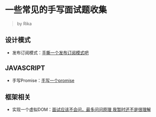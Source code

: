 # 一些常见的手写面试题收集
> by Rika
## 设计模式
* 发布订阅模式：[手撕一个发布订阅模式吧](https://github.com/Rika-L/handwritten-publish-subscribe)
## JAVASCRIPT
* 手写Promise：[手写一个promise](https://github.com/Rika-L/handwritten-promise)
## 框架相关
* 实现一个虚拟DOM：[面试应该不会问，最多问问原理 我暂时还不是很理解](https://github.com/Rika-L/learn-react/blob/master/Vdom/react.js)

